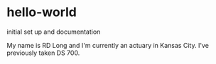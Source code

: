 # hello-world
initial set up and documentation

My name is RD Long and I'm currently an actuary in Kansas City. I've previously taken DS 700.
